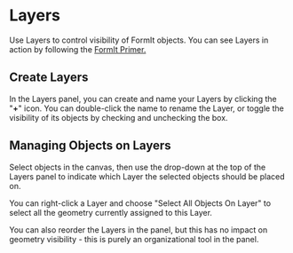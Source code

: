 # Layers

Use Layers to control visibility of FormIt objects. You can see Layers in action by following the [FormIt Primer.](https://windows.help.formit.autodesk.com/building-the-farnsworth-house/control-visibility-with-layers)

## Create Layers

In the Layers panel, you can create and name your Layers by clicking the "**+**" icon. You can double-click the name to rename the Layer, or toggle the visibility of its objects by checking and unchecking the box.

## Managing Objects on Layers

Select objects in the canvas, then use the drop-down at the top of the Layers panel to indicate which Layer the selected objects should be placed on. 

You can right-click a Layer and choose "Select All Objects On Layer" to select all the geometry currently assigned to this Layer.

You can also reorder the Layers in the panel, but this has no impact on geometry visibility - this is purely an organizational tool in the panel.

